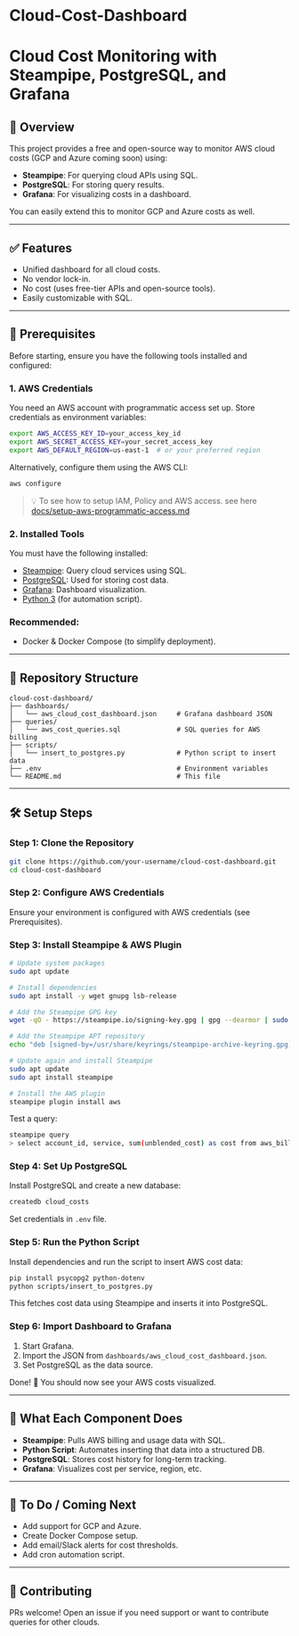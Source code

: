 # Cloud-Cost-Dashboard
# Cloud Cost Monitoring with Steampipe, PostgreSQL, and Grafana

## 📌 Overview
This project provides a free and open-source way to monitor AWS cloud costs (GCP and Azure coming soon) using:

- **Steampipe**: For querying cloud APIs using SQL.
- **PostgreSQL**: For storing query results.
- **Grafana**: For visualizing costs in a dashboard.

You can easily extend this to monitor GCP and Azure costs as well.

---

## ✅ Features
- Unified dashboard for all cloud costs.
- No vendor lock-in.
- No cost (uses free-tier APIs and open-source tools).
- Easily customizable with SQL.

---

## 🔧 Prerequisites
Before starting, ensure you have the following tools installed and configured:

### 1. AWS Credentials
You need an AWS account with programmatic access set up. Store credentials as environment variables:
```bash
export AWS_ACCESS_KEY_ID=your_access_key_id
export AWS_SECRET_ACCESS_KEY=your_secret_access_key
export AWS_DEFAULT_REGION=us-east-1  # or your preferred region
```
Alternatively, configure them using the AWS CLI:
```bash
aws configure
```
> :bulb: To see how to setup IAM, Policy and AWS access. see here [docs/setup-aws-programmatic-access.md](https://github.com/imran1509/Cloud-Cost-Dashboard/blob/main/docs/setup-aws-programmatic-access.md)

### 2. Installed Tools
You must have the following installed:

- [Steampipe](https://steampipe.io/downloads): Query cloud services using SQL.
- [PostgreSQL](https://www.postgresql.org/download/): Used for storing cost data.
- [Grafana](https://grafana.com/grafana/download): Dashboard visualization.
- [Python 3](https://www.python.org/downloads/) (for automation script).

### Recommended:
- Docker & Docker Compose (to simplify deployment).

---

## 📁 Repository Structure
```
cloud-cost-dashboard/
├── dashboards/
│   └── aws_cloud_cost_dashboard.json     # Grafana dashboard JSON
├── queries/
│   └── aws_cost_queries.sql              # SQL queries for AWS billing
├── scripts/
│   └── insert_to_postgres.py             # Python script to insert data
├── .env                                  # Environment variables
└── README.md                             # This file
```

---

## 🛠️ Setup Steps

### Step 1: Clone the Repository
```bash
git clone https://github.com/your-username/cloud-cost-dashboard.git
cd cloud-cost-dashboard
```

### Step 2: Configure AWS Credentials
Ensure your environment is configured with AWS credentials (see Prerequisites).

### Step 3: Install Steampipe & AWS Plugin
```bash
# Update system packages
sudo apt update

# Install dependencies
sudo apt install -y wget gnupg lsb-release

# Add the Steampipe GPG key
wget -qO - https://steampipe.io/signing-key.gpg | gpg --dearmor | sudo tee /usr/share/keyrings/steampipe-archive-keyring.gpg > /dev/null

# Add the Steampipe APT repository
echo "deb [signed-by=/usr/share/keyrings/steampipe-archive-keyring.gpg] https://apt.steampipe.io stable main" | sudo tee /etc/apt/sources.list.d/steampipe.list

# Update again and install Steampipe
sudo apt update
sudo apt install steampipe

# Install the AWS plugin
steampipe plugin install aws
```
Test a query:
```bash
steampipe query
> select account_id, service, sum(unblended_cost) as cost from aws_billing_usage_by_service where usage_start_date >= current_date - interval '30 days' group by account_id, service;
```

### Step 4: Set Up PostgreSQL
Install PostgreSQL and create a new database:
```bash
createdb cloud_costs
```
Set credentials in `.env` file.

### Step 5: Run the Python Script
Install dependencies and run the script to insert AWS cost data:
```bash
pip install psycopg2 python-dotenv
python scripts/insert_to_postgres.py
```
This fetches cost data using Steampipe and inserts it into PostgreSQL.

### Step 6: Import Dashboard to Grafana
1. Start Grafana.
2. Import the JSON from `dashboards/aws_cloud_cost_dashboard.json`.
3. Set PostgreSQL as the data source.

Done! 🎉 You should now see your AWS costs visualized.

---

## 🧠 What Each Component Does
- **Steampipe**: Pulls AWS billing and usage data with SQL.
- **Python Script**: Automates inserting that data into a structured DB.
- **PostgreSQL**: Stores cost history for long-term tracking.
- **Grafana**: Visualizes cost per service, region, etc.

---

## 📌 To Do / Coming Next
- Add support for GCP and Azure.
- Create Docker Compose setup.
- Add email/Slack alerts for cost thresholds.
- Add cron automation script.

---

## 🤝 Contributing
PRs welcome! Open an issue if you need support or want to contribute queries for other clouds.
